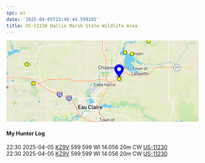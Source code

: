 ```yaml
---
spc: wi
date: '2025-04-05T23:46:44.599101'
title: US-11230 Hallie Marsh State Wildlife Area
---
```


![pasted_image.png](/static/pasted_image_0183.png)


#### My Hunter Log
22:30    2025-04-05    [KZ9V](https://qrz.com/db/KZ9V)    599    599    WI    14.056    20m    CW    [US-11230](https://pota.app/#/park/US-11230)
<BR>22:30	2025-04-05	[KZ9V](https://qrz.com/db/KZ9V)	599	599	WI	14.056	20m	CW	[US-11230](https://pota.app/#/park/US-11230)